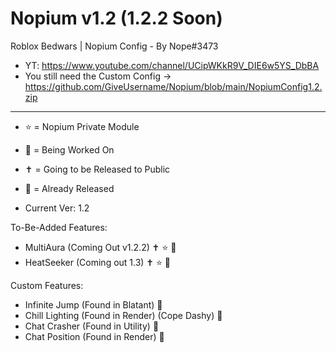 # Nopium v1.2 (1.2.2 Soon)
Roblox Bedwars | Nopium Config - By Nope#3473
- YT: https://www.youtube.com/channel/UCipWKkR9V_DIE6w5YS_DbBA
- You still need the Custom Config -> https://github.com/GiveUsername/Nopium/blob/main/NopiumConfig1.2.zip
------------------------------------------------------------------------------------------
- ⭐ = Nopium Private Module
- 🎇 = Being Worked On
- ✝️ = Going to be Released to Public
- 👑 = Already Released

- Current Ver: 1.2

To-Be-Added Features:

 - MultiAura (Coming Out v1.2.2) ✝️ ⭐ 🎇
 - HeatSeeker (Coming out 1.3) ✝️ ⭐ 🎇

Custom Features:

 - Infinite Jump (Found in Blatant) 👑
 - Chill Lighting (Found in Render) (Cope Dashy) 👑
 - Chat Crasher (Found in Utility) 👑
 - Chat Position (Found in Render) 👑
